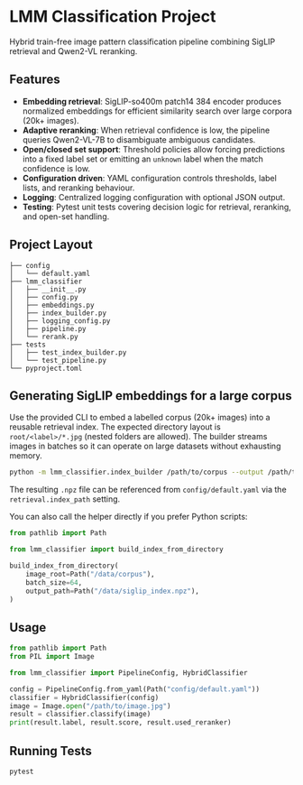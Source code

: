 # LMM Classification Project

Hybrid train-free image pattern classification pipeline combining SigLIP retrieval and Qwen2-VL reranking.

## Features

- **Embedding retrieval**: SigLIP-so400m patch14 384 encoder produces normalized embeddings for efficient similarity search over large corpora (20k+ images).
- **Adaptive reranking**: When retrieval confidence is low, the pipeline queries Qwen2-VL-7B to disambiguate ambiguous candidates.
- **Open/closed set support**: Threshold policies allow forcing predictions into a fixed label set or emitting an `unknown` label when the match confidence is low.
- **Configuration driven**: YAML configuration controls thresholds, label lists, and reranking behaviour.
- **Logging**: Centralized logging configuration with optional JSON output.
- **Testing**: Pytest unit tests covering decision logic for retrieval, reranking, and open-set handling.

## Project Layout

```
├── config
│   └── default.yaml
├── lmm_classifier
│   ├── __init__.py
│   ├── config.py
│   ├── embeddings.py
│   ├── index_builder.py
│   ├── logging_config.py
│   ├── pipeline.py
│   └── rerank.py
├── tests
│   ├── test_index_builder.py
│   └── test_pipeline.py
└── pyproject.toml
```

## Generating SigLIP embeddings for a large corpus

Use the provided CLI to embed a labelled corpus (20k+ images) into a reusable
retrieval index. The expected directory layout is `root/<label>/*.jpg` (nested
folders are allowed). The builder streams images in batches so it can operate on
large datasets without exhausting memory.

```bash
python -m lmm_classifier.index_builder /path/to/corpus --output /path/to/index.npz --batch-size 64
```

The resulting `.npz` file can be referenced from `config/default.yaml` via the
`retrieval.index_path` setting.

You can also call the helper directly if you prefer Python scripts:

```python
from pathlib import Path

from lmm_classifier import build_index_from_directory

build_index_from_directory(
    image_root=Path("/data/corpus"),
    batch_size=64,
    output_path=Path("/data/siglip_index.npz"),
)
```

## Usage

```python
from pathlib import Path
from PIL import Image

from lmm_classifier import PipelineConfig, HybridClassifier

config = PipelineConfig.from_yaml(Path("config/default.yaml"))
classifier = HybridClassifier(config)
image = Image.open("/path/to/image.jpg")
result = classifier.classify(image)
print(result.label, result.score, result.used_reranker)
```

## Running Tests

```bash
pytest
```
